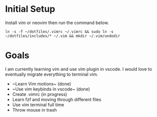 # Initial Setup
Install vim or neovim then run the command below.

`ln -s -f ~/dotfiles/.vimrc ~/.vimrc && sudo ln -s ~/dotfiles/includes/* ~/.vim && mkdir ~/.vim/undodir`

# Goals
I am currently learning vim and use vim plugin in vscode. I would love to eventually migrate everything to terminal vim.

- ~Learn Vim motions~ (done)
- ~Use vim keybinds in vscode~ (done)
- Create .vimrc (in progress)
- Learn fzf and moving through different files
- Use vim terminal full time
- Throw mouse in trash

